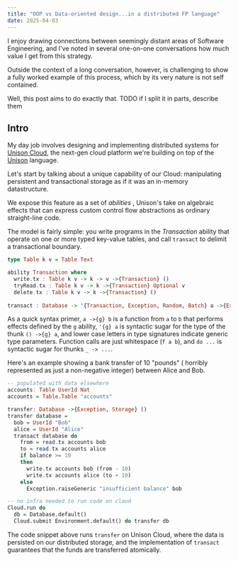 ```yaml
---
title: "OOP vs Data-oriented design...in a distributed FP language"
date: 2025-04-03
---
```


I enjoy drawing connections between seemingly distant areas of
Software Engineering, and I've noted in several one-on-one
conversations how much value I get from this strategy.

Outside the context of a long conversation, however, is challenging to
show a fully worked example of this process, which by its very nature
is not self contained.

Well, this post aims to do exactly that.
TODO if I split it in parts, describe them


## Intro

My day job involves designing and implementing distributed systems for
[Unison Cloud](unison.cloud), the next-gen cloud platform we're
building on top of the [Unison](unison-lang.org) language.

Let's start by talking about a unique capability of our Cloud:
manipulating persistent and transactional storage as if it was an
in-memory datastructure.

We expose this feature as a set of _abilities_ , Unison's take on
algebraic effects that can express custom control flow abstractions as
ordinary straight-line code.

The model is fairly simple: you write programs in the *Transaction*
ability that operate on one or more typed key-value tables, and call
`transact` to delimit a transactional boundary.

```haskell
type Table k v = Table Text

ability Transaction where
  write.tx : Table k v -> k -> v ->{Transaction} ()
  tryRead.tx : Table k v -> k ->{Transaction} Optional v
  delete.tx : Table k v -> k ->{Transaction} ()
  
transact : Database -> '{Transaction, Exception, Random, Batch} a ->{Exception, Storage} a
```

As a quick syntax primer, `a ->{g} b` is a function from `a` to `b`
that performs effects defined by the `g` ability, `'{g} a` is
syntactic sugar for the type of the thunk `() ->{g} a`, and lower case letters in
type signatures indicate generic type parameters.
Function calls are just whitespace (`f a b`), and `do ...` is
syntactic sugar for thunks `_ -> ...`.

Here's an example showing a bank transfer of 10 "pounds" ( horribly
represented as just a non-negative integer) between Alice and Bob.

```haskell
-- populated with data elsewhere
accounts: Table UserId Nat
accounts = Table.Table "accounts"

transfer: Database ->{Exception, Storage} ()
transfer database = 
  bob = UserId "Bob"
  alice = UserId "Alice"
  transact database do
    from = read.tx accounts bob
    to = read.tx accounts alice
    if balance >= 10 
    then 
      write.tx accounts bob (from - 10) 
      write.tx accounts alice (to + 10)
    else 
      Exception.raiseGeneric "insufficient balance" bob

-- no infra needed to run code on cloud
Cloud.run do
  db = Database.default()
  Cloud.submit Environment.default() do transfer db
```

The code snippet above runs `transfer` on Unison Cloud, where the data
is persisted on our distributed storage, and the implementation of
`transact` guarantees that the funds are transferred atomically.











